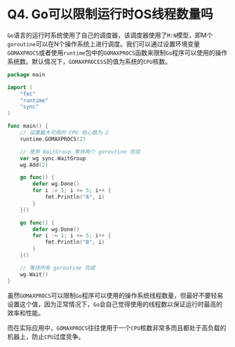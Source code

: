 # Q4. Go可以限制运行时OS线程数量吗

`Go`语言的运行时系统使用了自己的调度器，该调度器使用了`M:N`模型，即M个`goroutine`可以在N个操作系统上进行调度。我们可以通过设置环境变量`GOMAXPROCS`或者使用`runtime`包中的`GOMAXPROCS`函数来限制`Go`程序可以使用的操作系统数。默认情况下，`GOMAXPROCESS`的值为系统的`CPU`核数。



```go
package main

import (
	"fmt"
	"runtime"
	"sync"
)

func main() {
	// 设置最大可用的 CPU 核心数为 2
	runtime.GOMAXPROCS(2)

	// 使用 WaitGroup 等待两个 goroutine 完成
	var wg sync.WaitGroup
	wg.Add(2)

	go func() {
		defer wg.Done()
		for i := 1; i <= 5; i++ {
			fmt.Println("A", i)
		}
	}()

	go func() {
		defer wg.Done()
		for i := 1; i <= 5; i++ {
			fmt.Println("B", i)
		}
	}()

	// 等待所有 goroutine 完成
	wg.Wait()
}
```



虽然`GOMAXPROCS`可以限制`Go`程序可以使用的操作系统线程数量，但最好不要轻易设置这个值，因为正常情况下，`Go`会自己觉得使用的线程数以保证运行时最高的效率和性能。

而在实际应用中，`GOMAXPROCS`往往使用于一个`CPU`核数非常多而且都处于高负载的机器上，防止`CPU`过度竞争。